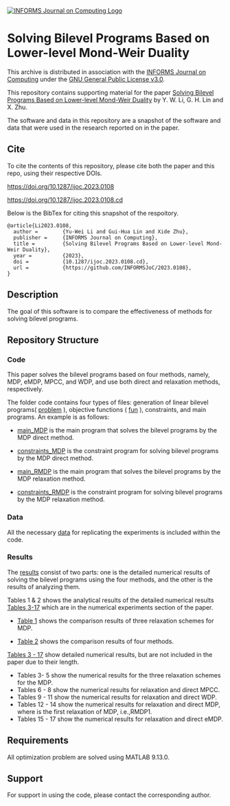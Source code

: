 [![INFORMS Journal on Computing Logo](https://INFORMSJoC.github.io/logos/INFORMS_Journal_on_Computing_Header.jpg)](https://pubsonline.informs.org/journal/ijoc)

# Solving Bilevel Programs Based on Lower-level Mond-Weir Duality

This archive is distributed in association with the [INFORMS Journal on
Computing](https://pubsonline.informs.org/journal/ijoc) under the [GNU General Public License v3.0](LICENSE).

This repository contains supporting material for the paper
[Solving Bilevel Programs Based on Lower-level Mond-Weir Duality](https://doi.org/10.1287/ijoc.2023.0108) by Y. W. Li, G. H. Lin and X. Zhu. 

The software and data in this repository are a snapshot of the software and data that were used in the research reported on in the paper.

## Cite

To cite the contents of this repository, please cite both the paper and this repo, using their respective DOIs.

https://doi.org/10.1287/ijoc.2023.0108

https://doi.org/10.1287/ijoc.2023.0108.cd

Below is the BibTex for citing this snapshot of the respoitory.

```
@article{Li2023.0108,
  author =        {Yu-Wei Li and Gui-Hua Lin and Xide Zhu},
  publisher =     {INFORMS Journal on Computing},
  title =         {Solving Bilevel Programs Based on Lower-level Mond-Weir Duality},
  year =          {2023},
  doi =           {10.1287/ijoc.2023.0108.cd},
  url =           {https://github.com/INFORMSJoC/2023.0108},
}  
```

## Description

The goal of this software is to compare the effectiveness of methods for solving bilevel programs.


## Repository Structure

### Code
This paper solves the bilevel programs based on four methods, namely, MDP, eMDP, MPCC, and WDP, and use both direct and relaxation methods, respectively.

The folder code contains four types of files: generation of linear bilevel programs( [problem](code/problem) ), objective functions ( [fun](code/fun) ), constraints, and main programs. An example is as follows:

- [main_MDP](code/main_MDP) is the main program that solves the bilevel programs by the MDP direct method.

- [constraints_MDP](code/constraints_MDP) is the constraint program for solving bilevel programs by the MDP direct method.

- [main_RMDP](code/main_RMDP) is the main program that solves the bilevel programs by the MDP relaxation method.

- [constraints_RMDP](code/constraints_RMDP) is the constraint program for solving bilevel programs by the MDP relaxation method.


### Data

All the necessary [data](data) for replicating the experiments is included within the code.

### Results

The [results](results) consist of two parts: one is the detailed numerical results of solving the bilevel programs using the four methods, and the other is the results of analyzing them.

Tables 1 & 2 shows the analytical results of the detailed numerical results [Tables 3-17](results/Table_3-17_Detailed_numerical_results.pdf) which are in the numerical experiments section of the paper. 

- [Table 1](results/Table_1_Comparison_of_three_relaxation_schemes_MDP1,_MDP2,_and_MDP3.pdf) shows the comparison results of three relaxation schemes for MDP. 

- [Table 2](results/Table_2_Comparison_of_MDP_and_eMDP_with_MPCC_and_WDP.pdf) shows the comparison results of four methods.
  
[Tables 3 - 17](results/Table_3-17_Detailed_numerical_results.pdf) show detailed numerical results, but are not included in the paper due to their length. 

- Tables 3- 5 show the numerical results for the three relaxation schemes for the MDP. 
- Tables 6 - 8 show the numerical results for relaxation and direct MPCC. 
- Tables 9 - 11 show the numerical results for relaxation and direct WDP. 
- Tables 12 - 14 show the numerical results for relaxation and direct MDP, where is the first relaxation of MDP, i.e.,RMDP1. 
- Tables 15 - 17 show the numerical results for relaxation and direct eMDP.


## Requirements
All optimization problem are solved using MATLAB 9.13.0.

## Support

For support in using the code, please contact the corresponding author.
